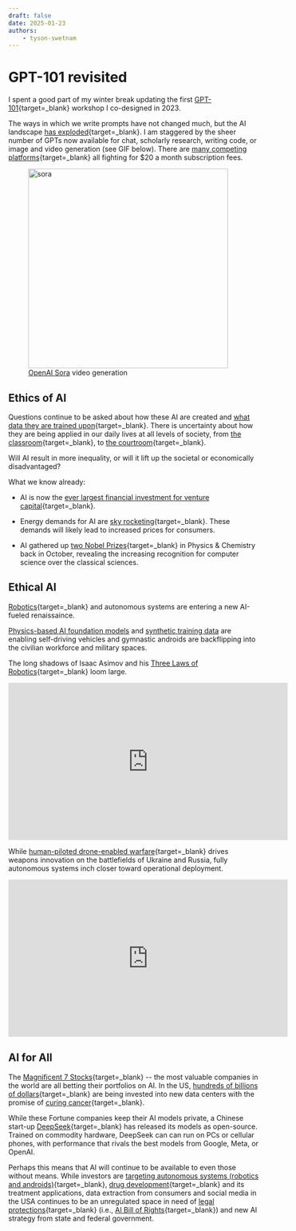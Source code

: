 ```yaml
---
draft: false
date: 2025-01-23
authors:
    - tyson-swetnam
---
```


# GPT-101 revisited   

I spent a good part of my winter break updating the first [GPT-101](https://tyson-swetnam.github.io/intro-gpt){target=_blank} workshop I co-designed in 2023. 

The ways in which we write prompts have not changed much, but the AI landscape [has exploded](https://tyson-swetnam.github.io/intro-gpt/daily-productivity/#choosing-the-right-gpt){target=_blank}. I am staggered by the sheer number of GPTs now available for chat, scholarly research, writing code, or image and video generation (see GIF below). There are [many competing platforms](https://tyson-swetnam.github.io/intro-gpt/ai_landscape/#table-prices-of-services-last-checked-122024){target=_blank} all fighting for $20 a month subscription fees. 


<figure>
<a href="assets/sora_professor.gif" target="_blank" rel="noopener noreferrer">
    <img src="assets/sora_professor.gif" alt="sora" width="400">
</a>
<figcaption><a href="https://sora.com" target="_blank" rel="noopener noreferrer">OpenAI Sora</a> video generation</figcaption>
</figure>

## Ethics of AI

Questions continue to be asked about how these AI are created and [what data they are trained upon](https://www.technologyreview.com/2024/12/18/1108796/this-is-where-the-data-to-build-ai-comes-from){target=_blank}. There is uncertainty about how they are being applied in our daily lives at all levels of society, from [the classroom](https://news.harvard.edu/gazette/story/2024/09/professor-tailored-ai-tutor-to-physics-course-engagement-doubled/){target=_blank}, to [the courtroom](https://chatgptiseatingtheworld.com/2024/08/27/master-list-of-lawsuits-v-ai-chatgpt-openai-microsoft-meta-midjourney-other-ai-cos/){target=_blank}. 

Will AI result in more inequality, or will it lift up the societal or economically disadvantaged?     

What we know already:

* AI is now the [ever largest financial investment for venture capital](https://www.fool.com/investing/2025/01/11/80-billion-reasons-why-these-2-top-artificial-inte/){target=_blank}. 

* Energy demands for AI are [sky rocketing](https://mitsloan.mit.edu/ideas-made-to-matter/ai-has-high-data-center-energy-costs-there-are-solutions){target=_blank}. These demands will likely lead to increased prices for consumers.

* AI gathered up [two Nobel Prizes](https://www.nobelprize.org/all-nobel-prizes-2024/){target=_blank} in Physics & Chemistry back in October, revealing the increasing recognition for computer science over the classical sciences. 

## Ethical AI

[Robotics](https://www.nvidia.com/en-us/industries/robotics/){target=_blank} and autonomous systems are entering a new AI-fueled renaissaince. 

[Physics-based AI foundation models](https://www.nvidia.com/en-us/ai/cosmos/) and [synthetic training data]() are enabling self-driving vehicles and gymnastic androids are backflipping into the civilian workforce and military spaces. 

The long shadows of Isaac Asimov and his [Three Laws of Robotics](https://tyson-swetnam.github.io/intro-gpt/ethics/#history){target=_blank} loom large.

<iframe width="560" height="315" src="https://www.youtube.com/embed/00-ngEj5Q9k?si=k6iqvs3O3lZbYWU6" title="YouTube video player" frameborder="0" allow="accelerometer; autoplay; clipboard-write; encrypted-media; gyroscope; picture-in-picture; web-share" referrerpolicy="strict-origin-when-cross-origin" allowfullscreen></iframe>

While [human-piloted drone-enabled warfare](https://www.npr.org/2024/12/24/nx-s1-5237354/secret-ukraine-drone-command-post-russia-war){target=_blank} drives weapons innovation on the battlefields of Ukraine and Russia, fully autonomous systems inch closer toward operational deployment.

<iframe width="560" height="315" src="https://www.youtube.com/embed/EEXI6r08908?si=zF70YvPbmd61m9f2" title="YouTube video player" frameborder="0" allow="accelerometer; autoplay; clipboard-write; encrypted-media; gyroscope; picture-in-picture; web-share" referrerpolicy="strict-origin-when-cross-origin" allowfullscreen></iframe>

## AI for All

The [Magnificent 7 Stocks](https://www.fool.com/ext-content/one-stock-that-might-be-in-the-next-magnificent-7){target=_blank} -- the most valuable companies in the world are all betting their portfolios on AI. In the US, [hundreds of billions of dollars](https://apnews.com/article/trump-ai-openai-oracle-softbank-son-altman-ellison-be261f8a8ee07a0623d4170397348c41){target=_blank} are being invested into new data centers with the promise of [curing cancer](https://www.newsweek.com/donald-trump-mrna-vaccine-cure-cancer-ai-2018701){target=_blank}. 

While these Fortune companies keep their AI models private, a Chinese start-up [DeepSeek](https://www.deepseek.com/){target=_blank} has released its models as open-source. Trained on commodity hardware, DeepSeek can can run on PCs or cellular phones, with performance that rivals the best models from Google, Meta, or OpenAI.

Perhaps this means that AI will continue to be available to even those without means. While investors are [targeting autonomous systems (robotics and androids)](https://www.nytimes.com/2025/01/07/business/dealbook/nvidia-ai-robots.html){target=_blank}, [drug development](https://blog.google/technology/ai/google-deepmind-isomorphic-alphafold-3-ai-model/){target=_blank} and its treatment applications, data extraction from consumers and social media in the USA continues to be an unregulated space in need of [legal protections](https://tyson-swetnam.github.io/intro-gpt/ethics/#table-2-international-ai-agreements){target=_blank} (i.e., [AI Bill of Rights](https://www.ibm.com/think/topics/ai-bill-of-rights){target=_blank}) and new AI strategy from state and federal government.    
